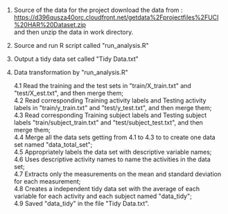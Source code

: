 1. Source of the data for the project
   download the data from : https://d396qusza40orc.cloudfront.net/getdata%2Fprojectfiles%2FUCI%20HAR%20Dataset.zip      
   and then unzip the data in work directory.
   
2. Source and run R script called "run_analysis.R"

3. Output a tidy data set called "Tidy Data.txt"

4. Data transformation by "run_analysis.R"
 
	4.1 Read the training and the test sets in "train/X_train.txt" and "test/X_est.txt", and then merge them;      
	4.2 Read corresponding Training activity labels and Testing activity labels in "train/y_train.txt" and "test/y_test.txt", and then merge them;      
	4.3 Read corresponding Training subject labels and Testing subject labels "train/subject_train.txt" and "test/subject_test.txt", and then merge them;      
	4.4 Merge all the data sets getting from 4.1 to 4.3 to to create one data set named "data_total_set";      
	4.5 Appropriately labels the data set with descriptive variable names;	      
	4.6 Uses descriptive activity names to name the activities in the data set;      
	4.7 Extracts only the measurements on the mean and standard deviation for each measurement;      
	4.8 Creates a independent tidy data set with the average of each variable for each activity and each subject named "data_tidy";      
	4.9 Saved "data_tidy" in the file "Tidy Data.txt".      